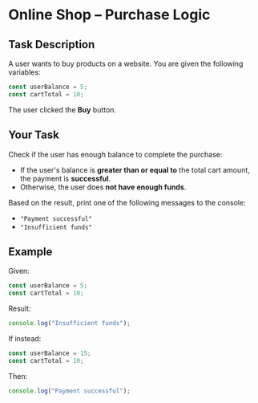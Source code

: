 # Online Shop – Purchase Logic

## Task Description

A user wants to buy products on a website. You are given the following variables:

```js
const userBalance = 5;
const cartTotal = 10;
```

The user clicked the **Buy** button.

## Your Task

Check if the user has enough balance to complete the purchase:

- If the user's balance is **greater than or equal to** the total cart amount, the payment is **successful**.
- Otherwise, the user does **not have enough funds**.

Based on the result, print one of the following messages to the console:

- `"Payment successful"`
- `"Insufficient funds"`

## Example

Given:

```js
const userBalance = 5;
const cartTotal = 10;
```

Result:

```js
console.log("Insufficient funds");
```

If instead:

```js
const userBalance = 15;
const cartTotal = 10;
```

Then:

```js
console.log("Payment successful");
```
